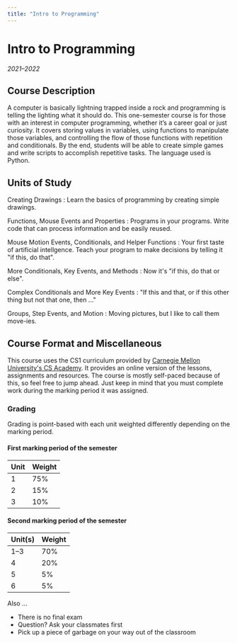 ```yaml
---
title: "Intro to Programming"
---
```


# Intro to Programming
_2021–2022_

## Course Description

A computer is basically lightning trapped inside a rock and programming is telling the lighting what it should do. This one-semester course is for those with an interest in computer programming, whether it’s a career goal or just curiosity. It covers storing values in variables, using functions to manipulate those variables, and controlling the flow of those functions with repetition and conditionals. By the end, students will be able to create simple games and write scripts to accomplish repetitive tasks. The language used is Python.

## Units of Study

Creating Drawings
: Learn the basics of programming by creating simple drawings.

Functions, Mouse Events and Properties
: Programs in your programs. Write code that can process information and be easily reused.

Mouse Motion Events, Conditionals, and Helper Functions
: Your first taste of artificial intellgence. Teach your program to make decisions by telling it "if this, do that".

More Conditionals, Key Events, and Methods
: Now it's "if this, do that or else".

Complex Conditionals and More Key Events
: "If this and that, or if this other thing but not that one, then ..."

Groups, Step Events, and Motion
: Moving pictures, but I like to call them move-ies.

## Course Format and Miscellaneous
This course uses the CS1 curriculum provided by [Carnegie Mellon University's CS Academy](https://academy.cs.cmu.edu). It provides an online version of the lessons, assignments and resources. The course is mostly self-paced because of this, so feel free to jump ahead. Just keep in mind that you must complete work during the marking period it was assigned.

### Grading
Grading is point-based with each unit weighted differently depending on the marking period.

#### First marking period of the semester

| Unit | Weight |
|------|--------|
| 1    | 75%    |
| 2    | 15%    |
| 3    | 10%    |

#### Second marking period of the semester
| Unit(s) | Weight |
|---------|--------|
| 1–3     | 70%    |
| 4       | 20%    |
| 5       | 5%     |
| 6       | 5%     |

Also ...
- There is no final exam
- Question? Ask your classmates first
- Pick up a piece of garbage on your way out of the classroom